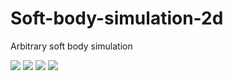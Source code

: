 # Soft-body-simulation-2d
Arbitrary soft body simulation

<img src="https://github.com/SteelFlame2/Soft-body-simulation-2d/blob/main/2022-11-25%2011-59-06.gif">
<img src="https://github.com/SteelFlame2/Soft-body-simulation-2d/blob/main/2022-11-25%2011-59-39.gif">
<img src="https://github.com/SteelFlame2/Soft-body-simulation-2d/blob/main/2022-11-25%2012-01-22.gif">
<img src="https://github.com/SteelFlame2/Soft-body-simulation-2d/blob/main/2022-11-21%2018-39-57.gif">
